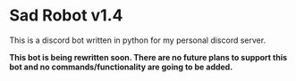 # Sad Robot v1.4

This is a discord bot written in python for my personal discord server.

**This bot is being rewritten soon. There are no future plans to support this bot and no commands/functionality are going to be added.**
